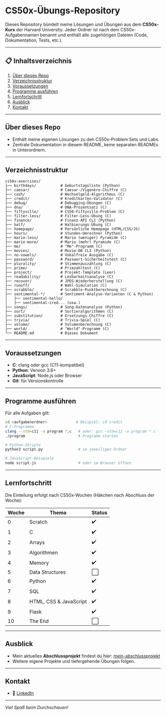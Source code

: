 # CS50x-Übungs-Repository

Dieses Repository bündelt meine Lösungen und Übungen aus dem **CS50x-Kurs** der Harvard University. Jeder Ordner ist nach dem CS50x-Aufgabennamen benannt und enthält alle zugehörigen Dateien (Code, Dokumentation, Tests, etc.).

---

## 📋 Inhaltsverzeichnis

1. [Über dieses Repo](#über-dieses-repo)
2. [Verzeichnisstruktur](#verzeichnisstruktur)
3. [Voraussetzungen](#voraussetzungen)
4. [Programme ausführen](#programme-ausführen)
5. [Lernfortschritt](#lernfortschritt)
6. [Ausblick](#ausblick)
7. [Kontakt](#kontakt)

---

## Über dieses Repo

- Enthält meine eigenen Lösungen zu den CS50x-Problem Sets und Labs.
- Zentrale Dokumentation in diesem README, keine separaten READMEs in Unterordnern.

---

## Verzeichnisstruktur

```text
cs50x-exercises/
├── birthdays/           # Geburtstagsliste (Python)
├── caesar/              # Caesar-/Vigenère-Chiffre (C)
├── cash/                # Wechselgeld-Algorithmus (C)
├── credit/              # Kreditkarten-Validator (C)
├── debug/               # Debugging-Übungen (C)
├── dna/                 # DNA-Prozentsatz (C)
├── fiftyville/          # CS50-Fiftyville-Problem (C)
├── filter-less/         # Filter-Less-Übung (C)
├── finance/             # Finanz-API CLI (Python)
├── half/                # Halbierungs-Übung (C)
├── homepage/            # Persönliche Homepage (HTML/CSS/JS)
├── hours/               # Stunden-Umrechner (Python)
├── mario-less/          # Mario (weniger) Pyramide (C)
├── mario-more/          # Mario (mehr) Pyramide (C)
├── me/                  # "Me"-Programm (C)
├── movies/              # Movie-DB CLI (Python)
├── no-vowels/           # Vokalfreie Ausgabe (C)
├── password/            # Passwort-Sicherheitstest (C)
├── plurality/           # Stimmenauszählung (C)
├── prime/               # Primzahltest (C)
├── project/             # Projekt-Template (Leer)
├── readability/         # Lesbarkeitsanalyse (C)
├── recover/             # JPEG-Wiederherstellung (C)
├── runoff/              # Wahl-Simulation (C)
├── scrabble/            # Scrabble-Punktberechnung (C)
├── sentimental-*/       # Sentiment-Analyse-Varianten (C & Python)
│   ├── sentimental-hello/
│   ├── sentimental-cred... (usw.)
├── songs/               # Song-Datenanalyse (Python)
├── sort/                # Sortieralgorithmen (C)
├── substitution/        # Ersetzungs-Chiffre (C)
├── trivia/              # Trivia-Spiel (C)
├── volume/              # Volumenberechnung (C)
├── world/               # "World"-Programm (C)
└── README.md            # Dieses Dokument
```

---

## Voraussetzungen

- **C**: clang oder gcc (C11-kompatibel)
- **Python**: Version 3.6+
- **JavaScript**: Node.js oder Browser
- **Git**: für Versionskontrolle

---

## Programme ausführen

Für alle Aufgaben gilt:

```bash
cd <aufgabenordner>             # Beispiel: cd credit
# C-Programme
clang --std=c11 -o program *.c   # oder: gcc -std=c11 -o program *.c
./program                        # Programm starten

# Python-Skripte
python3 script.py                # im jeweiligen Ordner

# JavaScript-Beispiele
node script.js                   # oder im Browser öffnen
```

---

## Lernfortschritt

Die Einteilung erfolgt nach CS50x-Wochen (Häkchen nach Abschluss der Woche):

| Woche | Thema                             | Status |
|-------|-----------------------------------|--------|
| 0     | Scratch                           | ✔️     |
| 1     | C                                 | ✔️     |
| 2     | Arrays                            | ✔️     |
| 3     | Algorithmen                       | ✔️     |
| 4     | Memory                            | ✔️     |
| 5     | Data Structures                   | ⬜     |
| 6     | Python                            | ✔️     |
| 7     | SQL                               | ✔️     |
| 8     | HTML, CSS & JavaScript            | ✔️     |
| 9     | Flask                             | ✔️     |
| 10    | The End                           | ⬜     |

---

## Ausblick

- Mein aktuelles **Abschlussprojekt** findest du hier: [mein-abschlussprojekt](https://github.com/Keszamol/cs50x-project)
- Weitere eigene Projekte und tiefergehende Übungen folgen.

---

## Kontakt

- 🔗 [LinkedIn](https://www.linkedin.com/in/celine-maloszek-458a64359/)

---

*Viel Spaß beim Durchschauen!*

